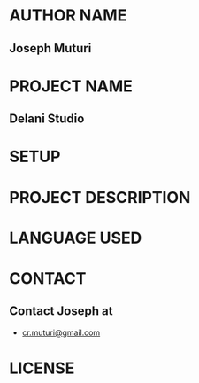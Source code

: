 # AUTHOR NAME
## Joseph Muturi

# PROJECT NAME 
## Delani Studio

# SETUP

# PROJECT DESCRIPTION

# LANGUAGE USED
## 

# CONTACT
## Contact Joseph at
- cr.muturi@gmail.com

# LICENSE

